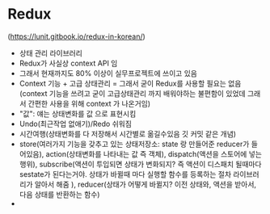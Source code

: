 # Redux

(https://lunit.gitbook.io/redux-in-korean/)

- 상태 관리 라이브러리
- Redux가 사실상 context API 임
- 그래서 현재까지도 80% 이상이 실무프로젝트에 쓰이고 있음
- Context 기능 + 고급 상태관리 = 그래서 굳이 Redux를 사용할 필요는 없음(context 기능을 쓰려고 굳이 고급상태관리 까지 배워야하는 불편함이 있었데 그래서 간편한 사용을 위해 context 가 나온거임)
- "값": 얘는 상태변화를 값 으로 표현시킴
- Undo(최근작업 없애기)/Redo 쉬워짐
- 시간여행(상태변화를 다 저장해서 시간별로 옮길수있음 깃 커밋 같은 개념)
- store(여러가지 기능을 갖추고 있는 상태저장소: state 랑 만들어준 reducer가 들어있음), action(상태변화를 나타내는 값 즉 객체), dispatch(액션을 스토어에 넣는 행위), subscribe(액션이 투입되면 상태가 변화되지? 즉 액션이 디스패치 될때마다 sestate가 된다는거야. 상태가 바뀔때 마다 실행할 함수를 등록하는 절차 라이브러리가 알아서 해줌 ), reducer(상태가 어떻게 바뀔지? 이전 상태와, 액션을 받아서, 다음 상태를 반환하는 함수)
-
